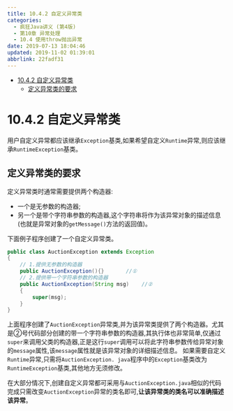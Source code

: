 ```yaml
---
title: 10.4.2 自定义异常类
categories: 
  - 疯狂Java讲义 (第4版)
  - 第10章 异常处理
  - 10.4 使用throw抛出异常
date: 2019-07-13 18:04:46
updated: 2019-11-02 01:39:01
abbrlink: 22fadf31
---
```

- [10.4.2 自定义异常类](/ReadingNotes/22fadf31/#10-4-2-自定义异常类)
    - [定义异常类的要求](/ReadingNotes/22fadf31/#定义异常类的要求)

<!--more-->
<script src="https://cdn.bootcss.com/jquery/3.4.0/jquery.slim.min.js"></script>
<script>$(document).ready(function () {$(".post-body > ul:nth-child(1)").hide();});</script>

<!--end-->
# 10.4.2 自定义异常类 #
用户自定义异常都应该继承`Exception`基类,如果希望自定义`Runtime`异常,则应该继承`RuntimeException`基类。
## 定义异常类的要求 ##
定义异常类时通常需要提供两个构造器:
- 一个是无参数的构造器;
- 另一个是带个字符串参数的构造器,这个字符串将作为该异常对象的描述信息(也就是异常对象的`getMessage()`方法的返回值)。

下面例子程序创建了一个自定义异常类。
```java
public class AuctionException extends Exception
{
	// 1.提供无参数的构造器
	public AuctionException(){}       //①
	// 2.提供带一个字符串参数的构造器
	public AuctionException(String msg)    //②
	{
		super(msg);
	}
}
```
上面程序创建了`AuctionException`异常类,并为该异常类提供了两个构造器。尤其是②号代码部分创建的带一个字符串参数的构造器,其执行体也非常简单,仅通过`super`来调用父类的构造器,正是这行`super`调用可以将此字符串参数传给异常对象的`message`属性,该`message`属性就是该异常对象的详细描述信息。
如果需要自定义`Runtime`异常,只需将`AuctionException. java`程序中的`Exception`基类改为`RuntimeException`基类,其他地方无须修改。

在大部分情况下,创建自定义异常都可采用与`AuctionException.java`相似的代码完成只需改变`AuctionException`异常的类名即可,**让该异常类的类名可以准确描述该异常**。

